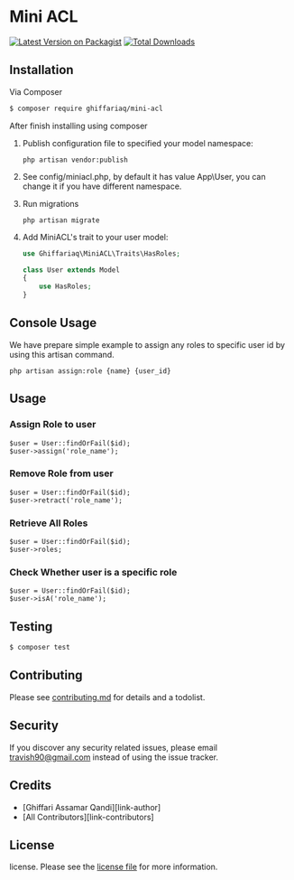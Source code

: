 # Mini ACL

[![Latest Version on Packagist][ico-version]][link-packagist]
[![Total Downloads][ico-downloads]][link-downloads]

## Installation

Via Composer

``` bash
$ composer require ghiffariaq/mini-acl
```

After finish installing using composer

1) Publish configuration file to specified your model namespace:

    ```
    php artisan vendor:publish
    ```

2) See config/miniacl.php, by default it has value App\User, you can change it if you have different namespace.

3) Run migrations

    ```
    php artisan migrate
    ```


4) Add MiniACL's trait to your user model:

    ```php
    use Ghiffariaq\MiniACL\Traits\HasRoles;

    class User extends Model
    {
        use HasRoles;
    }
    ```

## Console Usage

We have prepare simple example to assign any roles to specific user id by using this artisan command.

    php artisan assign:role {name} {user_id}



## Usage

### Assign Role to user

    $user = User::findOrFail($id);
    $user->assign('role_name');


### Remove Role from user

    $user = User::findOrFail($id);
    $user->retract('role_name');

### Retrieve All Roles

    $user = User::findOrFail($id);
    $user->roles;



### Check Whether user is a specific role

    $user = User::findOrFail($id);
    $user->isA('role_name');



## Testing

``` bash
$ composer test
```

## Contributing

Please see [contributing.md](contributing.md) for details and a todolist.

## Security

If you discover any security related issues, please email travish90@gmail.com instead of using the issue tracker.

## Credits

- [Ghiffari Assamar Qandi][link-author]
- [All Contributors][link-contributors]

## License

license. Please see the [license file](license.md) for more information.

[ico-version]: https://img.shields.io/packagist/v/Miqdadyyy/rajaongkirapi.svg?style=flat-square
[ico-downloads]: https://img.shields.io/packagist/dt/Miqdadyyy/rajaongkirapi.svg?style=flat-square


[link-packagist]: https://packagist.org/packages/ghiffariaq/mini-acl
[link-downloads]: https://packagist.org/packages/ghiffariaq/mini-acl
